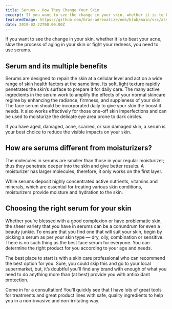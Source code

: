 ```yaml
---
title: Serums - How They Change Your Skin
excerpt: If you want to see the change in your skin, whether it is to beat your acne, slow the process of aging in your skin or fight your redness, you need to use serums.
featuredImage: https://github.com/brad-adrenalize/eob/blob/main/src/assets/images/serums-feature-image.jpg?raw=true
date: 2019-02-22T00:00:00Z
---
```


If you want to see the change in your skin, whether it is to beat your acne, slow the process of aging in your skin or fight your redness, you need to use serums.

## Serum and its multiple benefits

Serums are designed to repair the skin at a cellular level and act on a wide range of skin health factors at the same time. Its soft, light texture rapidly penetrates the skin’s surface to prepare it for daily care. The many active ingredients in the serum work to amplify the effects of your normal skincare regime by enhancing the radiance, firmness, and suppleness of your skin. The face serum should be incorporated daily to give your skin the boost it needs. It also works effectively for those one-off skin imperfections and can be used to moisturize the delicate eye area prone to dark circles.

If you have aged, damaged, acne, scarred, or sun damaged skin, a serum is your best choice to reduce the visible impacts on your skin.

## How are serums different from moisturizers?

The molecules in serums are smaller than those in your regular moisturizer; thus they penetrate deeper into the skin and give better results. A moisturizer has larger molecules, therefore, it only works on the first layer.

While serums deposit highly concentrated active nutrients, vitamins and minerals, which are essential for treating various skin conditions, moisturizers provide moisture and hydration to the skin.

## Choosing the right serum for your skin

Whether you’re blessed with a good complexion or have problematic skin, the sheer variety that you have in serums can be a conundrum for even a beauty junkie. To ensure that you find one that will suit your skin, begin by picking a serum as per your skin type — dry, oily, combination or sensitive. There is no such thing as the best face serum for everyone. You can determine the right product for you according to your age and needs.

The best place to start is with a skin care professional who can recommend the best option for you. Sure, you could skip this and go to your local supermarket, but, it’s doubtful you’ll find any brand with enough of what you need to do anything more than (at best) provide you with antioxidant protection.

Come in for a consultation! You’ll quickly see that I have lots of great tools for treatments and great product lines with safe, quality ingredients to help you in a non-invasive and non-irritating way.